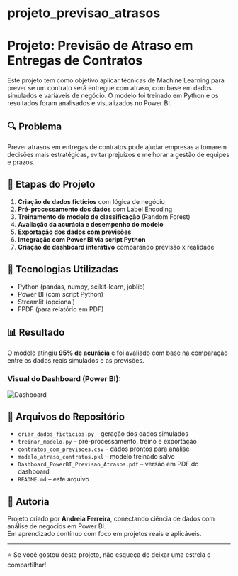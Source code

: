 # projeto_previsao_atrasos

# Projeto: Previsão de Atraso em Entregas de Contratos

Este projeto tem como objetivo aplicar técnicas de Machine Learning para prever se um contrato será entregue com atraso, com base em dados simulados e variáveis de negócio. O modelo foi treinado em Python e os resultados foram analisados e visualizados no Power BI.

## 🔍 Problema

Prever atrasos em entregas de contratos pode ajudar empresas a tomarem decisões mais estratégicas, evitar prejuízos e melhorar a gestão de equipes e prazos.

## 🧠 Etapas do Projeto

1. **Criação de dados fictícios** com lógica de negócio  
2. **Pré-processamento dos dados** com Label Encoding  
3. **Treinamento de modelo de classificação** (Random Forest)  
4. **Avaliação da acurácia e desempenho do modelo**  
5. **Exportação dos dados com previsões**  
6. **Integração com Power BI via script Python**  
7. **Criação de dashboard interativo** comparando previsão x realidade  

## 🧰 Tecnologias Utilizadas

- Python (pandas, numpy, scikit-learn, joblib)  
- Power BI (com script Python)  
- Streamlit (opcional)  
- FPDF (para relatório em PDF)  

## 📊 Resultado

O modelo atingiu **95% de acurácia** e foi avaliado com base na comparação entre os dados reais simulados e as previsões.

### Visual do Dashboard (Power BI):

![Dashboard]("C:\Users\andre\OneDrive\Imagens\Screenshots\Dashboard_Previsao_Atrasos.png")



## 📁 Arquivos do Repositório

- `criar_dados_ficticios.py` – geração dos dados simulados  
- `treinar_modelo.py` – pré-processamento, treino e exportação  
- `contratos_com_previsoes.csv` – dados prontos para análise  
- `modelo_atraso_contratos.pkl` – modelo treinado salvo  
- `Dashboard_PowerBI_Previsao_Atrasos.pdf` – versão em PDF do dashboard  
- `README.md` – este arquivo  

## 💬 Autoria

Projeto criado por **Andreia Ferreira**, conectando ciência de dados com análise de negócios em Power BI.  
Em aprendizado contínuo com foco em projetos reais e aplicáveis.

---

⭐ Se você gostou deste projeto, não esqueça de deixar uma estrela e compartilhar!
